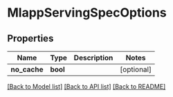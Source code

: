 # MlappServingSpecOptions

## Properties
Name | Type | Description | Notes
------------ | ------------- | ------------- | -------------
**no_cache** | **bool** |  | [optional] 

[[Back to Model list]](../README.md#documentation-for-models) [[Back to API list]](../README.md#documentation-for-api-endpoints) [[Back to README]](../README.md)


